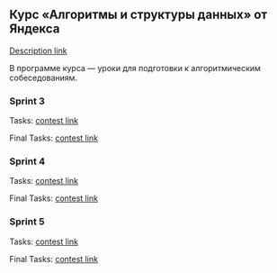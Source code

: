 ## Курс «Алгоритмы и структуры данных» от Яндекса

[Description link](https://practicum.yandex.ru/algorithms/)

В программе курса — уроки для подготовки к алгоритмическим собеседованиям.

### Sprint 3

Tasks: [contest link](https://contest.yandex.ru/contest/23638)

Final Tasks: [contest link](https://contest.yandex.ru/contest/23815)

### Sprint 4

Tasks: [contest link](https://contest.yandex.ru/contest/23991)

Final Tasks: [contest link](https://contest.yandex.ru/contest/24414)

### Sprint 5

Tasks: [contest link](https://contest.yandex.ru/contest/24809)

Final Tasks: [contest link](https://contest.yandex.ru/contest/24810)
